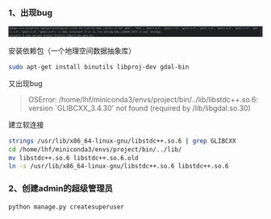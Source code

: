 ### 1、出现bug
![img.png](../src/img2.png)

安装依赖包（一个地理空间数据抽象库）
```bash
sudo apt-get install binutils libproj-dev gdal-bin
```
又出现bug
>OSError: /home/lhf/miniconda3/envs/project/bin/../lib/libstdc++.so.6: version `GLIBCXX_3.4.30' not found (required by /lib/libgdal.so.30)

建立软连接
```bash
strings /usr/lib/x86_64-linux-gnu/libstdc++.so.6 | grep GLIBCXX
cd /home/lhf/miniconda3/envs/project/bin/../lib/
mv libstdc++.so.6 libstdc++.so.6.old
ln -s /usr/lib/x86_64-linux-gnu/libstdc++.so.6 libstdc++.so.6
```
### 2、创建admin的超级管理员
```bash
python manage.py createsuperuser
```